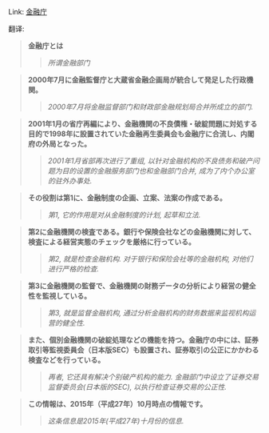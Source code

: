 Link: [金融庁](https://www.shiruporuto.jp/public/data/vocabulary/yogo/k/kinyucho.html)

翻译:
> **金融庁とは**
>> *所谓金融部门*

> **2000年7月に金融監督庁と大蔵省金融企画局が統合して発足した行政機関。**
>> *2000年7月将金融监督部门和财政部金融规划局合并所成立的部门.*

> **2001年1月の省庁再編により、金融機関の不良債権・破綻問題に対処する目的で1998年に設置されていた金融再生委員会も金融庁に合流し、内閣府の外局となった。**
>> *2001年1月省部再次进行了重组, 以针对金融机构的不良债务和破产问题为目的设置的金融服务部门也和金融部门合并, 成为了内个办公室的驻外办事处.*

> **その役割は第1に、金融制度の企画、立案、法案の作成である。**
>> *第1, 它的作用是对从金融制度的计划, 起草和立法.*

> **第2に金融機関の検査である。銀行や保険会社などの金融機関に対して、検査による経営実態のチェックを厳格に行っている。**
>> *第2, 就是检查金融机构. 对于银行和保险会社等的金融机构, 对他们进行严格的检查.*

> **第3に金融機関の監督で、金融機関の財務データの分析により経営の健全性を監視している。**
>> *第3, 就是监督金融机构, 通过分析金融机构的财务数据来监视机构运营的健全性.*

> **また、個別金融機関の破綻処理などの機能を持つ。金融庁の中には、証券取引等監視委員会（日本版SEC）も設置され、証券取引の公正にかかわる検査などを行っている。**
>> *再者, 它还具有解决个别破产机构的能力. 金融部门中设立了证券交易监督委员会(日本版的SEC), 以执行检查证券交易的公正性.*

> **この情報は、2015年（平成27年）10月時点の情報です。**
>> *这条信息是2015年(平成27年)十月份的信息.*